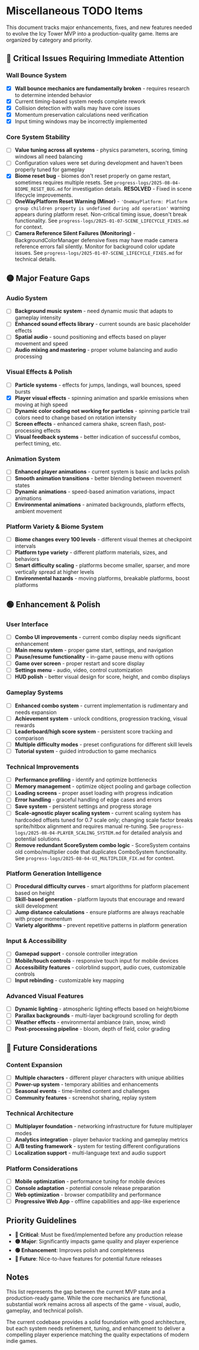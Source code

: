 # Miscellaneous TODO Items

This document tracks major enhancements, fixes, and new features needed to evolve the Icy Tower MVP into a production-quality game. Items are organized by category and priority.

## 🔴 Critical Issues Requiring Immediate Attention

### Wall Bounce System
- [x] **Wall bounce mechanics are fundamentally broken** - requires research to determine intended behavior
- [x] Current timing-based system needs complete rework
- [x] Collision detection with walls may have core issues
- [x] Momentum preservation calculations need verification
- [x] Input timing windows may be incorrectly implemented

### Core System Stability
- [ ] **Value tuning across all systems** - physics parameters, scoring, timing windows all need balancing
- [ ] Configuration values were set during development and haven't been properly tuned for gameplay
- [x] **Biome reset bug** - biomes don't reset properly on game restart, sometimes requires multiple resets. See `progress-logs/2025-08-04-BIOME_RESET_BUG.md` for investigation details. **RESOLVED** - Fixed in scene lifecycle improvements.
- [ ] **OneWayPlatform Reset Warning (Minor)** - `'OneWayPlatform: Platform group children property is undefined during add operation'` warning appears during platform reset. Non-critical timing issue, doesn't break functionality. See `progress-logs/2025-01-07-SCENE_LIFECYCLE_FIXES.md` for context.
- [ ] **Camera Reference Silent Failures (Monitoring)** - BackgroundColorManager defensive fixes may have made camera reference errors fail silently. Monitor for background color update issues. See `progress-logs/2025-01-07-SCENE_LIFECYCLE_FIXES.md` for technical details.

## 🟡 Major Feature Gaps

### Audio System
- [ ] **Background music system** - need dynamic music that adapts to gameplay intensity
- [ ] **Enhanced sound effects library** - current sounds are basic placeholder effects
- [ ] **Spatial audio** - sound positioning and effects based on player movement and speed
- [ ] **Audio mixing and mastering** - proper volume balancing and audio processing

### Visual Effects & Polish
- [ ] **Particle systems** - effects for jumps, landings, wall bounces, speed bursts
- [x] **Player visual effects** - spinning animation and sparkle emissions when moving at high speed
- [ ] **Dynamic color coding not working for particles** - spinning particle trail colors need to change based on rotation intensity
- [ ] **Screen effects** - enhanced camera shake, screen flash, post-processing effects
- [ ] **Visual feedback systems** - better indication of successful combos, perfect timing, etc.

### Animation System
- [ ] **Enhanced player animations** - current system is basic and lacks polish
- [ ] **Smooth animation transitions** - better blending between movement states
- [ ] **Dynamic animations** - speed-based animation variations, impact animations
- [ ] **Environmental animations** - animated backgrounds, platform effects, ambient movement

### Platform Variety & Biome System
- [ ] **Biome changes every 100 levels** - different visual themes at checkpoint intervals
- [ ] **Platform type variety** - different platform materials, sizes, and behaviors
- [ ] **Smart difficulty scaling** - platforms become smaller, sparser, and more vertically spread at higher levels
- [ ] **Environmental hazards** - moving platforms, breakable platforms, boost platforms

## 🟢 Enhancement & Polish

### User Interface
- [ ] **Combo UI improvements** - current combo display needs significant enhancement
- [ ] **Main menu system** - proper game start, settings, and navigation
- [ ] **Pause/resume functionality** - in-game pause menu with options
- [ ] **Game over screen** - proper restart and score display
- [ ] **Settings menu** - audio, video, control customization
- [ ] **HUD polish** - better visual design for score, height, and combo displays

### Gameplay Systems
- [ ] **Enhanced combo system** - current implementation is rudimentary and needs expansion
- [ ] **Achievement system** - unlock conditions, progression tracking, visual rewards
- [ ] **Leaderboard/high score system** - persistent score tracking and comparison
- [ ] **Multiple difficulty modes** - preset configurations for different skill levels
- [ ] **Tutorial system** - guided introduction to game mechanics

### Technical Improvements
- [ ] **Performance profiling** - identify and optimize bottlenecks
- [ ] **Memory management** - optimize object pooling and garbage collection
- [ ] **Loading screens** - proper asset loading with progress indication
- [ ] **Error handling** - graceful handling of edge cases and errors
- [ ] **Save system** - persistent settings and progress storage
- [ ] **Scale-agnostic player scaling system** - current scaling system has hardcoded offsets tuned for 0.7 scale only; changing scale factor breaks sprite/hitbox alignment and requires manual re-tuning. See `progress-logs/2025-08-04-PLAYER_SCALING_SYSTEM.md` for detailed analysis and potential solutions.
- [ ] **Remove redundant ScoreSystem combo logic** - ScoreSystem contains old combo/multiplier code that duplicates ComboSystem functionality. See `progress-logs/2025-08-04-UI_MULTIPLIER_FIX.md` for context.

### Platform Generation Intelligence
- [ ] **Procedural difficulty curves** - smart algorithms for platform placement based on height
- [ ] **Skill-based generation** - platform layouts that encourage and reward skill development
- [ ] **Jump distance calculations** - ensure platforms are always reachable with proper momentum
- [ ] **Variety algorithms** - prevent repetitive patterns in platform generation

### Input & Accessibility
- [ ] **Gamepad support** - console controller integration
- [ ] **Mobile/touch controls** - responsive touch input for mobile devices
- [ ] **Accessibility features** - colorblind support, audio cues, customizable controls
- [ ] **Input rebinding** - customizable key mapping

### Advanced Visual Features
- [ ] **Dynamic lighting** - atmospheric lighting effects based on height/biome
- [ ] **Parallax backgrounds** - multi-layer background scrolling for depth
- [ ] **Weather effects** - environmental ambiance (rain, snow, wind)
- [ ] **Post-processing pipeline** - bloom, depth of field, color grading

## 🔵 Future Considerations

### Content Expansion
- [ ] **Multiple characters** - different player characters with unique abilities
- [ ] **Power-up system** - temporary abilities and enhancements
- [ ] **Seasonal events** - time-limited content and challenges
- [ ] **Community features** - screenshot sharing, replay system

### Technical Architecture
- [ ] **Multiplayer foundation** - networking infrastructure for future multiplayer modes
- [ ] **Analytics integration** - player behavior tracking and gameplay metrics
- [ ] **A/B testing framework** - system for testing different configurations
- [ ] **Localization support** - multi-language text and audio support

### Platform Considerations
- [ ] **Mobile optimization** - performance tuning for mobile devices
- [ ] **Console adaptation** - potential console release preparation
- [ ] **Web optimization** - browser compatibility and performance
- [ ] **Progressive Web App** - offline capabilities and app-like experience

## Priority Guidelines

- **🔴 Critical**: Must be fixed/implemented before any production release
- **🟡 Major**: Significantly impacts game quality and player experience
- **🟢 Enhancement**: Improves polish and completeness
- **🔵 Future**: Nice-to-have features for potential future releases

## Notes

This list represents the gap between the current MVP state and a production-ready game. While the core mechanics are functional, substantial work remains across all aspects of the game - visual, audio, gameplay, and technical polish.

The current codebase provides a solid foundation with good architecture, but each system needs refinement, tuning, and enhancement to deliver a compelling player experience matching the quality expectations of modern indie games.